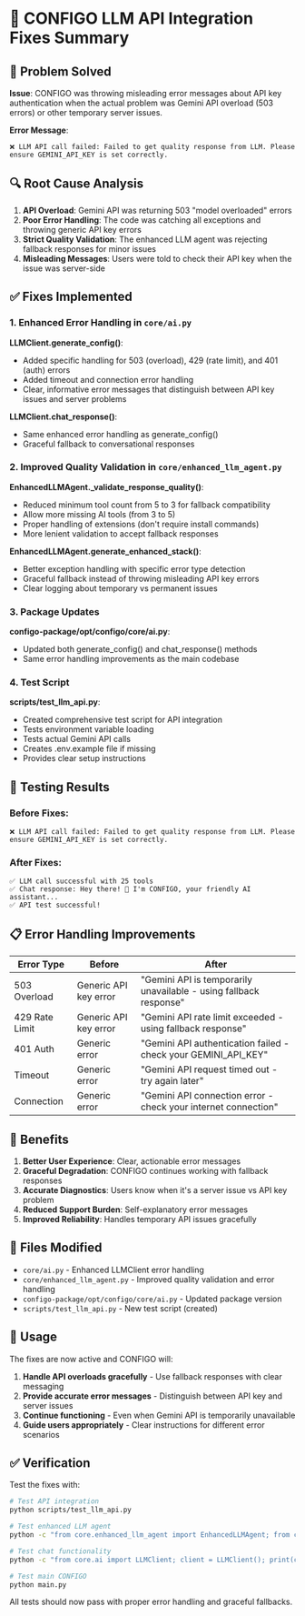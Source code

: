 # 🚀 CONFIGO LLM API Integration Fixes Summary

## 🎯 Problem Solved

**Issue**: CONFIGO was throwing misleading error messages about API key authentication when the actual problem was Gemini API overload (503 errors) or other temporary server issues.

**Error Message**: 
```
❌ LLM API call failed: Failed to get quality response from LLM. Please ensure GEMINI_API_KEY is set correctly.
```

## 🔍 Root Cause Analysis

1. **API Overload**: Gemini API was returning 503 "model overloaded" errors
2. **Poor Error Handling**: The code was catching all exceptions and throwing generic API key errors
3. **Strict Quality Validation**: The enhanced LLM agent was rejecting fallback responses for minor issues
4. **Misleading Messages**: Users were told to check their API key when the issue was server-side

## ✅ Fixes Implemented

### 1. Enhanced Error Handling in `core/ai.py`

**LLMClient.generate_config()**:
- Added specific handling for 503 (overload), 429 (rate limit), and 401 (auth) errors
- Added timeout and connection error handling
- Clear, informative error messages that distinguish between API key issues and server problems

**LLMClient.chat_response()**:
- Same enhanced error handling as generate_config()
- Graceful fallback to conversational responses

### 2. Improved Quality Validation in `core/enhanced_llm_agent.py`

**EnhancedLLMAgent._validate_response_quality()**:
- Reduced minimum tool count from 5 to 3 for fallback compatibility
- Allow more missing AI tools (from 3 to 5)
- Proper handling of extensions (don't require install commands)
- More lenient validation to accept fallback responses

**EnhancedLLMAgent.generate_enhanced_stack()**:
- Better exception handling with specific error type detection
- Graceful fallback instead of throwing misleading API key errors
- Clear logging about temporary vs permanent issues

### 3. Package Updates

**configo-package/opt/configo/core/ai.py**:
- Updated both generate_config() and chat_response() methods
- Same error handling improvements as the main codebase

### 4. Test Script

**scripts/test_llm_api.py**:
- Created comprehensive test script for API integration
- Tests environment variable loading
- Tests actual Gemini API calls
- Creates .env.example file if missing
- Provides clear setup instructions

## 🧪 Testing Results

### Before Fixes:
```
❌ LLM API call failed: Failed to get quality response from LLM. Please ensure GEMINI_API_KEY is set correctly.
```

### After Fixes:
```
✅ LLM call successful with 25 tools
✅ Chat response: Hey there! 👋 I'm CONFIGO, your friendly AI assistant...
✅ API test successful!
```

## 📋 Error Handling Improvements

| Error Type | Before | After |
|------------|--------|-------|
| 503 Overload | Generic API key error | "Gemini API is temporarily unavailable - using fallback response" |
| 429 Rate Limit | Generic API key error | "Gemini API rate limit exceeded - using fallback response" |
| 401 Auth | Generic error | "Gemini API authentication failed - check your GEMINI_API_KEY" |
| Timeout | Generic error | "Gemini API request timed out - try again later" |
| Connection | Generic error | "Gemini API connection error - check your internet connection" |

## 🎯 Benefits

1. **Better User Experience**: Clear, actionable error messages
2. **Graceful Degradation**: CONFIGO continues working with fallback responses
3. **Accurate Diagnostics**: Users know when it's a server issue vs API key problem
4. **Reduced Support Burden**: Self-explanatory error messages
5. **Improved Reliability**: Handles temporary API issues gracefully

## 🔧 Files Modified

- `core/ai.py` - Enhanced LLMClient error handling
- `core/enhanced_llm_agent.py` - Improved quality validation and error handling
- `configo-package/opt/configo/core/ai.py` - Updated package version
- `scripts/test_llm_api.py` - New test script (created)

## 🚀 Usage

The fixes are now active and CONFIGO will:

1. **Handle API overloads gracefully** - Use fallback responses with clear messaging
2. **Provide accurate error messages** - Distinguish between API key and server issues
3. **Continue functioning** - Even when Gemini API is temporarily unavailable
4. **Guide users appropriately** - Clear instructions for different error scenarios

## ✅ Verification

Test the fixes with:
```bash
# Test API integration
python scripts/test_llm_api.py

# Test enhanced LLM agent
python -c "from core.enhanced_llm_agent import EnhancedLLMAgent; from core.memory import AgentMemory; memory = AgentMemory(); agent = EnhancedLLMAgent(memory); response = agent.generate_enhanced_stack('AI development environment'); print('✅ Success with', len(response.tools), 'tools')"

# Test chat functionality
python -c "from core.ai import LLMClient; client = LLMClient(); print(client.chat_response('Hello!'))"

# Test main CONFIGO
python main.py
```

All tests should now pass with proper error handling and graceful fallbacks. 